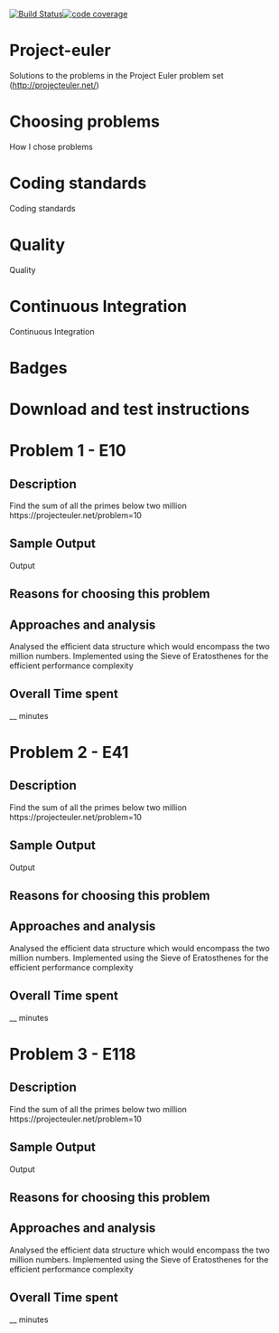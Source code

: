 [![Build Status](https://travis-ci.org/sriram-koushik/project-euler.svg?branch=master)](https://travis-ci.org/sriram-koushik/project-euler)[![code coverage](https://codecov.io/gh/sriram-koushik/project-euler/branch/master/graph/badge.svg)](https://codecov.io/gh/sriram-koushik/project-euler)



# Project-euler
Solutions to the problems in the Project Euler problem set (http://projecteuler.net/)

# Choosing problems

How I chose problems

# Coding standards

Coding standards

# Quality

Quality

# Continuous Integration

Continuous Integration

# Badges



# Download and test instructions

# Problem 1 - E10
<h2>Description</h2>
  Find the sum of all the primes below two million
  https://projecteuler.net/problem=10

<h2>Sample Output</h2>
  Output

<h2>Reasons for choosing this problem</h2> 

<h2>Approaches and analysis</h2> 

Analysed the efficient data structure which would encompass the two million numbers.
Implemented using the Sieve of Eratosthenes for the efficient performance complexity

<h2>Overall Time spent</h2>
__ minutes

# Problem 2 - E41
<h2>Description</h2>
Find the sum of all the primes below two million
https://projecteuler.net/problem=10

<h2>Sample Output</h2>
Output

<h2>Reasons for choosing this problem</h2> 

<h2>Approaches and analysis</h2> 

Analysed the efficient data structure which would encompass the two million numbers.
Implemented using the Sieve of Eratosthenes for the efficient performance complexity

<h2>Overall Time spent</h2>
__ minutes

# Problem 3 - E118
<h2>Description</h2>
Find the sum of all the primes below two million
https://projecteuler.net/problem=10

<h2>Sample Output</h2>
Output

<h2>Reasons for choosing this problem</h2> 

<h2>Approaches and analysis</h2> 

Analysed the efficient data structure which would encompass the two million numbers.
Implemented using the Sieve of Eratosthenes for the efficient performance complexity

<h2>Overall Time spent</h2>
__ minutes



